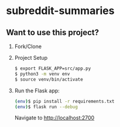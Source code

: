 # subreddit-summaries

## Want to use this project?

1. Fork/Clone

2. Project Setup
    ```sh
    $ export FLASK_APP=src/app.py
    $ python3 -m venv env
    $ source venv/bin/activate
    ```

3. Run the Flask app:

    ```sh
    (env)$ pip install -r requirements.txt
    (env)$ flask run --debug
    ```

    Navigate to [http://localhost:2700](http://localhost:2700)

